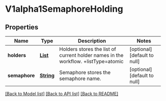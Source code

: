 # V1alpha1SemaphoreHolding
## Properties

Name | Type | Description | Notes
------------ | ------------- | ------------- | -------------
**holders** | [**List**](string.md) | Holders stores the list of current holder names in the workflow. +listType&#x3D;atomic | [optional] [default to null]
**semaphore** | [**String**](string.md) | Semaphore stores the semaphore name. | [optional] [default to null]

[[Back to Model list]](../README.md#documentation-for-models) [[Back to API list]](../README.md#documentation-for-api-endpoints) [[Back to README]](../README.md)

